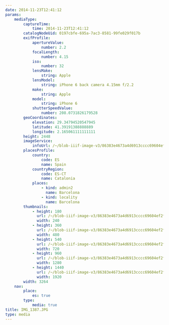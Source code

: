 ```yaml
---
date: 2014-11-23T12:41:12
params:
    mediaType:
        captureTime:
            time: 2014-11-23T12:41:12
        catalogNodeUid: 0197cbfe-695a-7ac3-8581-99fe029f017b
        exifProfile:
            apertureValue:
                number: 2.2
            focalLength:
                number: 4.15
            iso:
                number: 32
            lensMake:
                string: Apple
            lensModel:
                string: iPhone 6 back camera 4.15mm f/2.2
            make:
                string: Apple
            model:
                string: iPhone 6
            shutterSpeedValue:
                number: 208.0731826179528
        geoCoordinates:
            elevation: 29.34794520547945
            latitude: 41.39191388888889
            longitude: 2.165061111111111
        height: 2448
        imageService:
            infoUrl: /~/blob-iiif-image-v3/86383e4673a4d6913cccc69604ef2f1afbc29df357cc51987c0794d1ccf505b7/info.json
        placesProfile:
            country:
                code: ES
                name: Spain
            countryRegion:
                code: ES-CT
                name: Catalonia
            places:
                - kind: admin2
                  name: Barcelona
                - kind: locality
                  name: Barcelona
        thumbnails:
            - height: 180
              url: /~/blob-iiif-image-v3/86383e4673a4d6913cccc69604ef2f1afbc29df357cc51987c0794d1ccf505b7/full/240%2C180/0/default.jpg
              width: 240
            - height: 360
              url: /~/blob-iiif-image-v3/86383e4673a4d6913cccc69604ef2f1afbc29df357cc51987c0794d1ccf505b7/full/480%2C360/0/default.jpg
              width: 480
            - height: 540
              url: /~/blob-iiif-image-v3/86383e4673a4d6913cccc69604ef2f1afbc29df357cc51987c0794d1ccf505b7/full/720%2C540/0/default.jpg
              width: 720
            - height: 960
              url: /~/blob-iiif-image-v3/86383e4673a4d6913cccc69604ef2f1afbc29df357cc51987c0794d1ccf505b7/full/1280%2C960/0/default.jpg
              width: 1280
            - height: 1440
              url: /~/blob-iiif-image-v3/86383e4673a4d6913cccc69604ef2f1afbc29df357cc51987c0794d1ccf505b7/full/1920%2C1440/0/default.jpg
              width: 1920
        width: 3264
    nav:
        place:
            es: true
        type:
            media: true
title: IMG_1387.JPG
type: media
---
```


